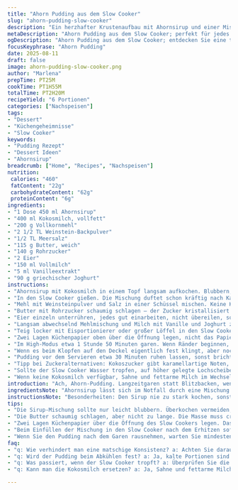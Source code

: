 ```yaml
---
title: "Ahorn Pudding aus dem Slow Cooker"
slug: "ahorn-pudding-slow-cooker"
description: "Ein herzhafter Krustenaufbau mit Ahornsirup und einer Mischung aus Vollkornmehl ergänzt durch Kokosmilch statt Sahne. Der Teig erhält durch Joghurt eine leichte Säure. Backpulver ersetzt durch Weinsteinpulver, gibt eine feinere Textur. Die Zubereitung in der langsam kochenden Kochmethode verleiht dem Gericht seine typisch puddingartige Konsistenz mit karamellisierter Oberseite. Der Einsatz von zwei Lagen Küchenpapier oben verhindert das Tropfen von Kondenswasser und sorgt für eine trockene Oberfläche. Ein klassisches Dessert mit Abwandlungen für jene, die es etwas leichter oder exotischer mögen. Beobachten, ob die Ränder sich von der Form lösen, anstatt stur nach Zeit zu gehen. Ehrensache, nicht zu früh zu stürzen, sonst bröselt’s."
metaDescription: "Ahorn Pudding aus dem Slow Cooker; perfekt für jedes Dessert. Aroma von Karamell, leicht süß, und voller Überraschungen."
ogDescription: "Ahorn Pudding aus dem Slow Cooker; entdecken Sie eine traumhafte Kombination aus Süße und Struktur, die begeistert."
focusKeyphrase: "Ahorn Pudding"
date: 2025-08-11
draft: false
image: ahorn-pudding-slow-cooker.png
author: "Marlena"
prepTime: PT25M
cookTime: PT1H55M
totalTime: PT2H20M
recipeYield: "6 Portionen"
categories: ["Nachspeisen"]
tags:
- "Dessert"
- "Küchengeheimnisse"
- "Slow Cooker"
keywords:
- "Pudding Rezept"
- "Dessert Ideen"
- "Ahornsirup"
breadcrumb: ["Home", "Recipes", "Nachspeisen"]
nutrition: 
 calories: "460"
 fatContent: "22g"
 carbohydrateContent: "62g"
 proteinContent: "6g"
ingredients:
- "1 Dose 450 ml Ahornsirup"
- "400 ml Kokosmilch, vollfett"
- "200 g Vollkornmehl"
- "2 1/2 TL Weinstein-Backpulver"
- "1/2 TL Meersalz"
- "115 g Butter, weich"
- "140 g Rohrzucker"
- "2 Eier"
- "150 ml Vollmilch"
- "5 ml Vanilleextrakt"
- "90 g griechischer Joghurt"
instructions:
- "Ahornsirup mit Kokosmilch in einem Topf langsam aufkochen. Blubbern, nicht wild. Wenn sich erste Blasen zeigen, von der Platte nehmen."
- "In den Slow Cooker gießen. Die Mischung duftet schon kräftig nach Karamell, achte auf süße, nussige Noten – wichtig für Balance."
- "Mehl mit Weinsteinpulver und Salz in einer Schüssel mischen. Keine Klümpchen, mit Schneebesen gut durchrühren."
- "Butter mit Rohrzucker schaumig schlagen – der Zucker kristallisiert leicht, mit der Zeit cremiger werden lassen, sonst klebt er."
- "Eier einzeln unterrühren, jedes gut einarbeiten, nicht übereilen, sonst verderben Luft und Struktur."
- "Langsam abwechselnd Mehlmischung und Milch mit Vanille und Joghurt zugeben, dabei auf mittlerer Stufe rühren. Zähflüssig, aber nicht zu dick – darf nichts verklumpen."
- "Teig locker mit Eisportionierer oder großer Löffel in den Slow Cooker auf den heißen Sirup setzen. Nicht rühren, Sahneschicht bleibt unten, Teig gart oben."
- "Zwei Lagen Küchenpapier oben über die Öffnung legen, nicht das Papier direkt auf den Teig drücken. Deckel drauf, damit kein Wasser tropft – das verhindert die matschige Oberfläche!"
- "Im High-Modus etwa 1 Stunde 50 Minuten garen. Wenn Ränder beginnen, sich vom Rand der Schüssel zu lösen, ist das Zeichen."
- "Wenn es beim Klopfen auf den Deckel eigentlich fest klingt, aber noch klebrig außen wirkt, noch fünf bis zehn Minuten mit Deckel garen, danach Papier und Deckel vorsichtig abnehmen."
- "Pudding vor dem Servieren etwa 30 Minuten ruhen lassen, sonst bricht die Oberfläche auseinander. Lauwarm schmeckt er am besten, Kälte festigt Textur aber macht zäher."
- "Tipp bei Zuckeralternativen: Kokoszucker gibt karamellartige Noten, aber mehr Farbe. Flüssiger Honig verfälscht Konsistenz, daher weniger empfohlen."
- "Sollte der Slow Cooker Wasser tropfen, auf höher gelegte Lochscheibe mit Papiertuch darunter achten, so dass keine Feuchtigkeit zum Pudding durchdringt."
- "Wenn keine Kokosmilch verfügbar, Sahne und fettarme Milch im Wechsel, um bei leichterem Geschmack üppige Konsistenz zu erhalten."
introduction: "Ach, Ahorn-Pudding. Langzeitgaren statt Blitzbacken, weniger Stress, aber mehr Kontrolle gefragt. Früher war ich überzeugt, die Liquidität und der Sirup machen alles automatisch, jetzt weiß ich, das Timing, die Temperatur und sogar die Lage des Papiers retten jedes Mal. Kokosmilch statt Sahne ging mir aufs Gewissen, aber bringt leichte Süße und eine samtige Textur, ohne schwer zu sein. Backpulver habe ich durch Weinsteinpulver ersetzt, seitdem ist die Konsistenz besser, lockerer, zarter. Vollkornmehl musste mit rein, weniger süß, wie ein Gegenpol zum Sirup. Das Ganze im Slow Cooker lässt Überraschung zu, mal wird der Rand ein bisschen knuspriger, mal weich, das macht den Charme aus. Mit Joghurt drunter die Säure ein bisschen, rundet das Ganze ab. Geduld, Obacht, und beobachten was die Oberfläche verrät, mehr als Zeit."
ingredientsNote: "Ahornsirup lässt sich im Notfall durch eine Mischung aus braunem Zucker und Honig ersetzen, allerdings fehlt dann die echte Tiefe. Kokosmilch gibt Fett und exotisches Aroma, lässt sich halb durch Sahne ersetzen, falls Milchprodukte bevorzugt. Der Einsatz von Vollkornmehl bringt Geschmack, kann mit Dinkel oder Weizenmehl gemischt werden, jeweils den Geschmack und die Textur leicht verändernd. Weinsteinpulver erzeugt leicht lockereres Gebäck, nicht ganz so scharf wie handelsübliches Backpulver. Butter weich, nicht geschmolzen, für gute Emulsion. Zucker mit Rohrzucker oder Kokoszucker auswechseln je nach gewünschtem karamellartigen Unterton. Vanilleextrakt von echter Vanille ist Pflicht, sonst fehlt Tiefe, Ersatz durch Vanillepaste machbar. Joghurt bringt Säure, die den Geschmack rund macht, kann durch Crème fraîche ersetzt werden. Milch für Flüssigkeit sorgt, auch Pflanzenmilch neutral nutzbar, falls vegan gewünscht."
instructionsNote: "Besonderheiten: Den Sirup nie zu stark kochen, sonst karamellisiert er zu schnell und wird bitter. Beim Einfüllen in den Slow Cooker sofort nach Erhitzen, damit Temperaturunterschied minimiert wird. Der Teig darf nicht zu flüssig sein, sonst sinkt er komplett durch die Sirupschicht durch, Teig sollte zähflüssig sein, fließend aber nicht zu dünn. Die Küchenpapier-Technik ist altbewährt gegen Kondenswasserbildung, wichtig, damit keine Tropfen zurückfallen und das Aroma nicht verwässern. Slow Cooker-Deckel nach Ablauf der Zeit kurz anheben und prüfen, holt man sie zu früh ab, fällt die Struktur zusammen. Nach jeder Zugabe von Flüssigkeit oder Mehl immer wieder prüfen, wie der Teig sich verhält, lieber kurz mehr Milch oder Mehl einrühren, aber nicht überarbeiten. Warten, bis sich der Rand leicht löst, gibt bessere Garantie als reine Zeitangabe. Wenn das Papier am Deckel feucht wird, schneller wechseln, sonst tropft Wasser zurück. Nach dem Garen nicht gleich aus der Form nehmen, sonst reißt der Pudding. Wärmeentwicklung und Optik gehen häufig Hand in Hand – erfahrene Bäcker sehen sofort, wenn die Oberfläche glänzt, wird die Haut zu stark."
tips:
- "Die Sirup-Mischung sollte nur leicht blubbern. Überkochen vermeiden, sonst wird der Geschmack bitter. Achten Sie darauf, dass die Blasen klein bleiben. Zu viel Hitze kann das Aroma ruinieren."
- "Die Butter schaumig schlagen, aber nicht zu lange. Die Masse muss cremig sein, nicht flüssig. Zucker kristallisiert sonst. Nach jedem Ei gut durchmischen. Die Luft ist wichtig."
- "Zwei Lagen Küchenpapier über die Öffnung des Slow Cookers legen. Das verhindert Tropfenbildung. Wechseln, sobald das Papier feucht wird. Lieber öfters kontrollieren."
- "Beim Einfüllen der Mischung in den Slow Cooker nach dem Erhitzen sofort arbeiten. Ein Temperaturunterschied kann die Konsistenz negativ beeinflussen. Alles muss schnell und sorgsam passieren."
- "Wenn Sie den Pudding nach dem Garen rausnehmen, warten Sie mindestens 30 Minuten. Andernfalls könnte er bröckeln. Wärme hilft, die Struktur zu festigen, aber kalte Portionen sind leichter zu schneiden."
faq:
- "q: Wie verhindert man eine matschige Konsistenz? a: Achten Sie darauf, die Masse nicht zu flüssig zu machen. Zähflüssig ist besser. Wenn der Teig zu dünn ist, sinkt er durch die Sirupschicht."
- "q: Wird der Pudding beim Abkühlen fest? a: Ja, kalte Portionen sind fester, die Textur ändert sich. Achten Sie darauf, dass der Pudding vor dem Servieren eine Weile Ruhe bekommt."
- "q: Was passiert, wenn der Slow Cooker tropft? a: Überprüfen Sie die Platzierung des Küchenpapiers. Wenn Wasser auf den Pudding tropft, kann das die Konsistenz ruinieren. Wechseln Sie das Papier sofort."
- "q: Kann man die Kokosmilch ersetzen? a: Ja, Sahne und fettarme Milch in der Mischung verwenden. Kokosmilch bringt jedoch den besonderen Geschmack. Diese Kombination verleiht dem Pudding eine üppige Textur."

---
```

